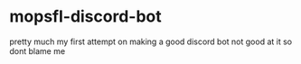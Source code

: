 # mopsfl-discord-bot

pretty much my first attempt on making a good discord bot
not good at it so dont blame me
